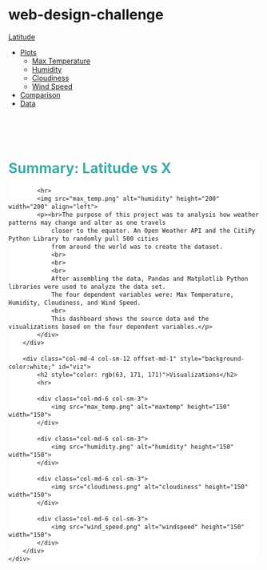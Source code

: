 # web-design-challenge
<!DOCTYPE html>
<html lang="en">
<head>
    <meta charset="UTF-8">
    <title>landing page</title>
    <link rel="stylesheet" href="https://maxcdn.bootstrapcdn.com/bootstrap/3.3.7/css/bootstrap.min.css">
    <link rel="stylesheet" href="style.css">
</head>
<!------------------------------------------------------------------------->
<body>
    <nav class="navbar navbar-expand-lg">
    <div class="container-fluid">
        <div class="navbar-header">
            <a class="navbar-brand" href="index.html">Latitude</a>
        </div>
        <ul class="nav navbar-nav navbar-right">
            <li class="dropdown">
                <a href="#" class="dropdown-toggle" data-toggle="dropdown" role="button" aria-haspopup="true"
                    aria-expanded="false">Plots <span class="caret"></span></a>
                <ul class="dropdown-menu">
                    <li><a href="max-temp.html">Max Temperature</a></li>
                    <li><a href="humidity.html">Humidity</a></li>
                    <li><a href="cloudiness.html">Cloudiness</a></li>
                    <li><a href="wind-speed.html">Wind Speed</a></li>
                </ul>
            </li>
            <li><a href="comparison.html">Comparison</a></li>
            <li><a href="data-table.html">Data</a></li>
        </ul>
    </div>
    </div>
</nav>
<br>
<br>
<br>
<!------------------------------------------------------------------------>
<div class="container">
    <div class="row">
        <div class="col-lg-8 col-sm-12">
            <div style="background-color:white;">
            <h1 style="color: rgb(63, 171, 171)">Summary: Latitude vs X</h1>

            <hr>
            <img src="max_temp.png" alt="humidity" height="200" width="200" align="left">
            <p><br>The purpose of this project was to analysis how weather patterns may change and alter as one travels
                closer to the equator. An Open Weather API and the CitiPy Python Library to randomly pull 500 cities
                from around the world was to create the dataset.
                <br>
                <br>
                <br>
                After assembling the data, Pandas and Matplotlib Python libraries were used to analyze the data set.
                The four dependent variables were: Max Temperature, Humidity, Cloudiness, and Wind Speed.
                <br>
                This dashboard shows the source data and the visualizations based on the four dependent variables.</p>
            </div>
        </div>

        <div class="col-md-4 col-sm-12 offset-md-1" style="background-color:white;" id="viz">
            <h2 style="color: rgb(63, 171, 171)">Visualizations</h2>
            <hr>

            <div class="col-md-6 col-sm-3">
                <img src="max_temp.png" alt="maxtemp" height="150" width="150">
            </div>

            <div class="col-md-6 col-sm-3">
                <img src="humidity.png" alt="humidity" height="150" width="150">
            </div>

            <div class="col-md-6 col-sm-3">
                <img src="cloudiness.png" alt="cloudiness" height="150" width="150">
            </div>
            
            <div class="col-md-6 col-sm-3">
                <img src="wind_speed.png" alt="windspeed" height="150" width="150">
            </div>
        </div>
    </div>
</div>
</body>
<script src="https://cdnjs.cloudflare.com/ajax/libs/jquery/3.3.1/jquery.min.js"></script>
<script src="https://cdnjs.cloudflare.com/ajax/libs/twitter-bootstrap/3.3.7/js/bootstrap.min.js"></script>
</html>
